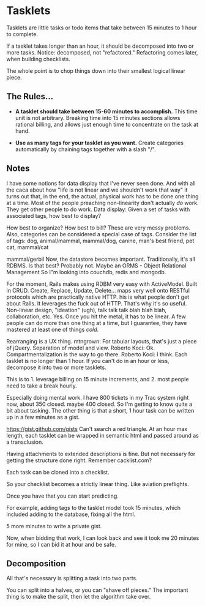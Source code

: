 # Tasklets

Tasklets are little tasks or todo items that take between 15 minutes 
to 1 hour to complete.

If a tasklet takes longer than an hour, it should be decomposed
into two or more tasks.  Notice: decomposed, not "refactored."
Refactoring comes later, when building checklists.

The whole point is to chop things down into their smallest 
logical linear piece.

## The Rules...

* **A tasklet should take between 15-60 minutes to accomplish.**  This 
time unit is not arbitrary. Breaking time into 15 minutes sections
allows rational billing, and allows just enough time to concentrate
on the task at hand.

* **Use as many tags for your tasklet as you want.** Create categories
automatically by chaining tags together with a slash "/".

## Notes

I have some notions for data display that I've never seen done.
And with all the caca about how "life is not linear and we shouldn't work that way" it turns out that, in the end, the actual, physical work has to be done one thing at a time.
Most of the people preaching non-linearity don't actually *do* work.
They get other people to do work.
Data display:
Given a set of tasks with associated tags, how best to display?


How best to organize?
How best to bill?
These are very messy problems.
Also, categories can be considered a special case of tags.
Consider the list of tags:
dog, animal/mammal, mammal/dog, canine, man's best friend, pet
cat, mammal/cat

mammal/gerbil
Now, the datastore becomes important.
Traditionally, it's all RDBMS.
Is that best?
Probably not.
Maybe an ORMS - Object Relational Management
So I"m looking into couchdb, redis and mongodb.


For the moment, Rails makes using RDBM very easy with ActiveModel.  Built in CRUD.
Create, Replace, Update, Delete... maps very well onto RESTful 
protocols which are practically native HTTP.
his is what people don't get about Rails.  It leverages the 
fuck out of HTTP.  That's why it's so useful.
Non-linear design, "ideation" (ugh), talk talk talk blah blah blah, collaboration, etc.
Yes.  Once you hit the metal, it has to be linear.
A few people can do more than one thing at a time, but I 
guarantee, they have mastered at least one of things *cold*.


Rearranging is a UX thing.
mtngrown: For tabular layouts, that's just a piece of jQuery.
Separation of model and view.
Roberto Koci: Ok. Compartmentalization is the way to go there.
Roberto Koci: I think.
Each tasklet is no longer than 1 hour.
If you can't do in an hour or less, decompose it into two or more tasklets.


This is to 1. leverage billing on 15 minute increments, 
and 2. most people need to take a break hourly.


Especially doing mental work.
I have 800 tickets in my Trac system right now, about 350 closed.
maybe 400 closed.
So I'm getting to know quite a bit about tasking.
The other thing is that a short, 1 hour task can be written up in a few minutes as a gist.


https://gist.github.com/gists
Can't search a red triangle.
At an hour max length, each tasklet can be wrapped in 
semantic html and passed around as a transclusion.



Having attachments to extended descriptions is fine.
But not necessary for getting the structure done right.
Remember cacklist.com?

Each task can be cloned into a checklist.

So your checklist becomes a strictly linear thing.  Like aviation preflights.

Once you have that you can start predicting.

For example, adding tags to the tasklet model took 15 minutes, 
which included adding to the database, fixing all the html.

5 more minutes to write a private gist.

Now, when bidding that work, I can look back and see it took me 
20 minutes for mine, so I can bid it at hour and be safe.


## Decomposition

All that's necessary is splitting a task into two parts.

You can split into a halves, or you can "shave off pieces."
The important thing is to make the split, then let the algorithm 
take over.


